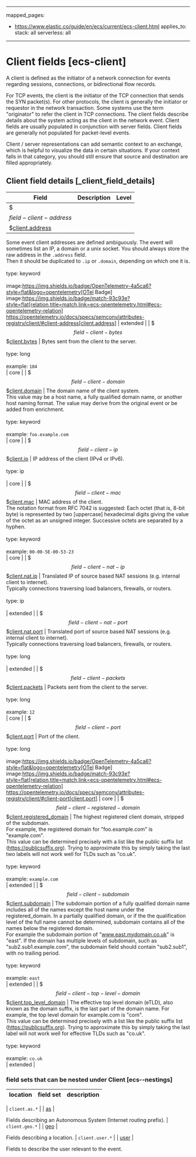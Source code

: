 <!-- This file is automatically generated. Don't edit it manually! -->
---
mapped_pages:
  - https://www.elastic.co/guide/en/ecs/current/ecs-client.html
applies_to:
  stack: all
  serverless: all
---

# Client fields [ecs-client]

A client is defined as the initiator of a network connection for events regarding sessions, connections, or bidirectional flow records.

For TCP events, the client is the initiator of the TCP connection that sends the SYN packet(s). For other protocols, the client is generally the initiator or requestor in the network transaction. Some systems use the term "originator" to refer the client in TCP connections. The client fields describe details about the system acting as the client in the network event. Client fields are usually populated in conjunction with server fields. Client fields are generally not populated for packet-level events.

Client / server representations can add semantic context to an exchange, which is helpful to visualize the data in certain situations. If your context falls in that category, you should still ensure that source and destination are filled appropriately.

## Client field details [_client_field_details]

| Field | Description | Level |
| --- | --- | --- |
| $$$field-client-address$$$[client.address](#field-client-address) |
Some event client addresses are defined ambiguously. The event will sometimes list an IP, a domain or a unix socket.  You should always store the raw address in the `.address` field.<br>Then it should be duplicated to `.ip` or `.domain`, depending on which one it is.<br><br>type: keyword<br><br>
image:https://img.shields.io/badge/OpenTelemetry-4a5ca6?style=flat&logo=opentelemetry[OTel Badge] image:https://img.shields.io/badge/match-93c93e?style=flat[relation,title=match,link=ecs-opentelemetry.html#ecs-opentelemetry-relation] https://opentelemetry.io/docs/specs/semconv/attributes-registry/client/#client-address[client.address] | extended |
| $$$field-client-bytes$$$[client.bytes](#field-client-bytes) |
Bytes sent from the client to the server.<br><br>type: long<br><br>
example: `184`<br> | core |
| $$$field-client-domain$$$[client.domain](#field-client-domain) |
The domain name of the client system.<br>This value may be a host name, a fully qualified domain name, or another host naming format. The value may derive from the original event or be added from enrichment.<br><br>type: keyword<br><br>
example: `foo.example.com`<br> | core |
| $$$field-client-ip$$$[client.ip](#field-client-ip) |
IP address of the client (IPv4 or IPv6).<br><br>type: ip<br><br>
 | core |
| $$$field-client-mac$$$[client.mac](#field-client-mac) |
MAC address of the client.<br>The notation format from RFC 7042 is suggested: Each octet (that is, 8-bit byte) is represented by two [uppercase] hexadecimal digits giving the value of the octet as an unsigned integer. Successive octets are separated by a hyphen.<br><br>type: keyword<br><br>
example: `00-00-5E-00-53-23`<br> | core |
| $$$field-client-nat-ip$$$[client.nat.ip](#field-client-nat-ip) |
Translated IP of source based NAT sessions (e.g. internal client to internet).<br>Typically connections traversing load balancers, firewalls, or routers.<br><br>type: ip<br><br>
 | extended |
| $$$field-client-nat-port$$$[client.nat.port](#field-client-nat-port) |
Translated port of source based NAT sessions (e.g. internal client to internet).<br>Typically connections traversing load balancers, firewalls, or routers.<br><br>type: long<br><br>
 | extended |
| $$$field-client-packets$$$[client.packets](#field-client-packets) |
Packets sent from the client to the server.<br><br>type: long<br><br>
example: `12`<br> | core |
| $$$field-client-port$$$[client.port](#field-client-port) |
Port of the client.<br><br>type: long<br><br>
image:https://img.shields.io/badge/OpenTelemetry-4a5ca6?style=flat&logo=opentelemetry[OTel Badge] image:https://img.shields.io/badge/match-93c93e?style=flat[relation,title=match,link=ecs-opentelemetry.html#ecs-opentelemetry-relation] https://opentelemetry.io/docs/specs/semconv/attributes-registry/client/#client-port[client.port] | core |
| $$$field-client-registered-domain$$$[client.registered_domain](#field-client-registered-domain) |
The highest registered client domain, stripped of the subdomain.<br>For example, the registered domain for "foo.example.com" is "example.com".<br>This value can be determined precisely with a list like the public suffix list (https://publicsuffix.org). Trying to approximate this by simply taking the last two labels will not work well for TLDs such as "co.uk".<br><br>type: keyword<br><br>
example: `example.com`<br> | extended |
| $$$field-client-subdomain$$$[client.subdomain](#field-client-subdomain) |
The subdomain portion of a fully qualified domain name includes all of the names except the host name under the registered_domain.  In a partially qualified domain, or if the the qualification level of the full name cannot be determined, subdomain contains all of the names below the registered domain.<br>For example the subdomain portion of "www.east.mydomain.co.uk" is "east". If the domain has multiple levels of subdomain, such as "sub2.sub1.example.com", the subdomain field should contain "sub2.sub1", with no trailing period.<br><br>type: keyword<br><br>
example: `east`<br> | extended |
| $$$field-client-top-level-domain$$$[client.top_level_domain](#field-client-top-level-domain) |
The effective top level domain (eTLD), also known as the domain suffix, is the last part of the domain name. For example, the top level domain for example.com is "com".<br>This value can be determined precisely with a list like the public suffix list (https://publicsuffix.org). Trying to approximate this by simply taking the last label will not work well for effective TLDs such as "co.uk".<br><br>type: keyword<br><br>
example: `co.uk`<br> | extended |


### field sets that can be nested under Client [ecs--nestings]

| location | field set | description |
|---|---|---|

| `client.as.*` |
| [as](#ecs-as) |

Fields describing an Autonomous System (Internet routing prefix).
| `client.geo.*` |
| [geo](#ecs-geo) |

Fields describing a location.
| `client.user.*` |
| [user](#ecs-user) |

Fields to describe the user relevant to the event.
